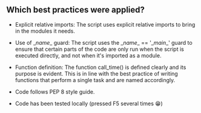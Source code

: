 ## Which best practices were applied?
    
* Explicit relative imports: The script uses explicit relative imports to bring in the modules it needs. 

* Use of \__name__ guard: The script uses the \__name__ == '\__main__' guard to ensure that certain parts of the code are only run when the script is executed directly, and not when it's imported as a module.

* Function definition: The function call_time() is defined clearly and its purpose is evident. This is in line with the best practice of writing functions that perform a single task and are named accordingly.

* Code follows PEP 8 style guide.

* Сode has been tested locally (pressed F5 several times :grin:)